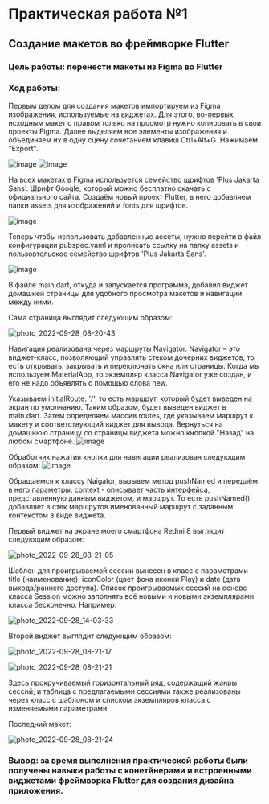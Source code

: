 # Практическая работа №1

## Создание макетов во фреймворке Flutter

### Цель работы: перенести макеты из Figma во Flutter
### Ход работы:

Первым делом для создания макетов импортируем из Figma изображения, используемые на виджетах. Для этого, во-первых, исходным макет с правом только на просмотр нужно копировать в свои проекты Figma. Далее выделяем все элементы изображения и объединяем их в одну сцену сочетанием клавиш Ctrl+Alt+G. Нажимаем "Export".

![image](https://user-images.githubusercontent.com/98583202/192750554-b0169ca0-48ce-4fd5-a294-461c921039e7.png)
![image](https://user-images.githubusercontent.com/98583202/192751097-6da65d31-872f-4fa8-908b-487014d48d05.png)

На всех макетах в Figma используется семейство щрифтов 'Plus Jakarta Sans'. Шрифт Google, который можно бесплатно скачать с официального сайта. Создаём новый проект Flutter, в него добавляем папки assets для изображений и fonts для шрифтов.

![image](https://user-images.githubusercontent.com/98583202/192751851-4ec3279f-222c-4c2d-8be0-3214c68c9df1.png)

Теперь чтобы использовать добавленные ассеты, нужно перейти в файл конфигурации pubspec.yaml и прописать ссылку на папку assets и пользовтельское семейство шрифтов 'Plus Jakarta Sans'.

![image](https://user-images.githubusercontent.com/98583202/192753128-ee129762-1513-4e87-850d-7648f2c9b4a0.png)

В файле main.dart, откуда и запускается программа, добавил виджет домашней страницы для удобного просмотра макетов и навигации между ними.

Сама страница выглядит следующим образом:


![photo_2022-09-28_08-20-43](https://user-images.githubusercontent.com/98583202/192765489-d2df5992-98db-4c72-8153-b5b38d0ed21f.jpg)

Навигация реализована через маршруты Navigator. Navigator – это виджет-класс, позволяющий управлять стеком дочерних виджетов, то есть открывать, закрывать и переключать окна или страницы. Когда мы используем MaterialApp, то экземпляр класса Navigator уже создан, и его не надо объявлять с помощью слова new.

Указываем initialRoute: '/', то есть маршрут, который будет выведен на экран по умолчанию. Таким образом, будет выведен виджет в main.dart. 
Затем определяем массив routes, где указываем маршрут к макету и соответствующий виджет для вывода. Вернуться на домашнюю страницу со страницы виджета можно кнопкой "Назад" на любом смартфоне.
![image](https://user-images.githubusercontent.com/98583202/192757278-950214ff-9caa-476f-974a-7df811a75c42.png)

Обработчик нажатия кнопки для навигации реализован следующим образом:
![image](https://user-images.githubusercontent.com/98583202/192757547-26b3b69f-6736-4ba4-ad73-e682c6492e9b.png)

Обращаемся к классу Naigator, вызывем метод pushNamed и передаём в него параметры: context - описывает часть интерфейса, представленную данным виджетом, и маршрут. То есть pushNamed() добавляет в стек маршрутов именованный маршрут с заданным контекстом в виде виджета. 

Первый виджет на экране моего смартфона Redmi 8 выглядит следующим образом:

![photo_2022-09-28_08-21-05](https://user-images.githubusercontent.com/98583202/192760879-74b7ef2e-4858-467c-a982-5d3e331bb90f.jpg)

Шаблон для проигрываемой сессии вынесен в класс с параметрами title (наименование), iconColor (цвет фона иконки Play) и date (дата выхода/раннего доступа).
Список проигрываемых сессий на основе класса Session можно заполнять всё новыми и новыми экземплярами класса бесконечно. Например:

![photo_2022-09-28_14-03-33](https://user-images.githubusercontent.com/98583202/192763489-a79950c2-6a56-4aee-8d0c-14a279c15c9c.jpg)

Второй виджет выглядит следующим образом: 

![photo_2022-09-28_08-21-17](https://user-images.githubusercontent.com/98583202/192763809-06fcaa35-ef59-46a7-870b-af63a945b445.jpg)

![photo_2022-09-28_08-21-21](https://user-images.githubusercontent.com/98583202/192763835-efa35550-8336-42d9-8185-392a5d860d0d.jpg)

Здесь прокручиваемый горизонтальный ряд, содержащий жанры сессий, и таблица с предлагаемыми сессиями также реализованы через класс с шаблоном и списком экземпляров класса с изменяемыми параметрами. 

Последний макет: 

![photo_2022-09-28_08-21-24](https://user-images.githubusercontent.com/98583202/192763909-f5694f6c-5729-4af2-90a8-16c59993ea6d.jpg)

### Вывод: за время выполнения практической работы были получены навыки работы с конетйнерами и встроенными виджетами фреймворка Flutter для создания дизайна приложения.
